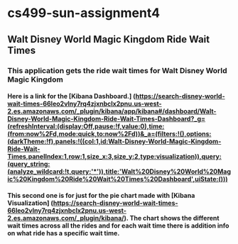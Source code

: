 # cs499-sun-assignment4

## Walt Disney World Magic Kingdom Ride Wait Times
### This application gets the ride wait times for Walt Disney World Magic Kingdom

#### Here is a link for the [Kibana Dashboard.] (https://search-disney-world-wait-times-66leo2vlny7rq4zjxnbclx2pnu.us-west-2.es.amazonaws.com/_plugin/kibana/app/kibana#/dashboard/Walt-Disney-World-Magic-Kingdom-Ride-Wait-Times-Dashboard?_g=(refreshInterval:(display:Off,pause:!f,value:0),time:(from:now%2Fd,mode:quick,to:now%2Fd))&_a=(filters:!(),options:(darkTheme:!f),panels:!((col:1,id:Walt-Disney-World-Magic-Kingdom-Ride-Wait-Times,panelIndex:1,row:1,size_x:3,size_y:2,type:visualization)),query:(query_string:(analyze_wildcard:!t,query:'*')),title:'Walt%20Disney%20World%20Magic%20Kingdom%20Ride%20Wait%20Times%20Dashboard',uiState:())) 
#### This second one is for just for the pie chart made with [Kibana Visualization] (https://search-disney-world-wait-times-66leo2vlny7rq4zjxnbclx2pnu.us-west-2.es.amazonaws.com/_plugin/kibana/). The chart shows the different wait times across all the rides and for each wait time there is addition info on what ride has a specific wait time.
